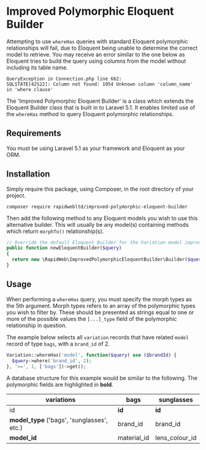 # Improved Polymorphic Eloquent Builder

Attempting to use `whereHas` queries with standard Eloquent polymorphic relationships will fail, due to Eloquent being unable
to determine the correct model to retrieve. You may receive an error similar to the one below as Eloquent tries to build the 
query using columns from the model without including its table name.

```
QueryException in Connection.php line 662:
SQLSTATE[42S22]: Column not found: 1054 Unknown column 'column_name' in 'where clause'
```

The 'Improved Polymorphic Eloquent Builder' is a class which extends the Eloquent Builder class that is built in to Laravel 5.1. 
It enables limited use of the `whereHas` method to query Eloquent polymorphic relationships.

## Requirements

You must be using Laravel 5.1 as your framework and Eloquent as your ORM.

## Installation

Simply require this package, using Composer, in the root directory of your project.

```
composer require rapidwebltd/improved-polymorphic-eloquent-builder
```

Then add the following method to any Eloquent models you wish to use this alternative builder. This will usually be any 
model(s) containing methods which return `morphTo()` relationship(s).

```php
// Override the default Eloquent Builder for the Variation model improve polymorphic relationships
public function newEloquentBuilder($query)
{
  return new \RapidWeb\ImprovedPolymorphicEloquentBuilder\Builder($query);
}
```

## Usage

When performing a `whereHas` query, you must specify the morph types as the 5th argument. Morph types refers to an array
of the polymorphic types you wish to filter by. These should be presented as strings equal to one or more of the
possible values the `[...]_type` field of the polymorphic relationship in question.

The example below selects all `variation` records that have related `model` record  of type `bags`, with a `brand_id` of 2.

```php
Variation::whereHas('model', function($query) use ($brandId) {
  $query->where('brand_id', 2);
}, '>=', 1, ['bags'])->get();
```

A database structure for this example would be similar to the following. The polymorphic fields are highlighted in **bold**.

| variations                                  | bags        | sunglasses     |
|---------------------------------------------|-------------|----------------|
| id                                          | **id**      | **id**             |
| **model_type** ('bags', 'sunglasses', etc.) | brand_id    | brand_id       |
| **model_id**                                | material_id | lens_colour_id |
